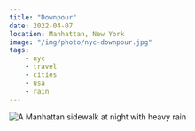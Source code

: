 ```yaml
---
title: "Downpour"
date: 2022-04-07
location: Manhattan, New York
image: "/img/photo/nyc-downpour.jpg"
tags:
    - nyc
    - travel
    - cities
    - usa
    - rain
---
```


![A Manhattan sidewalk at night with heavy rain](/img/photo/nyc-downpour.jpg)
